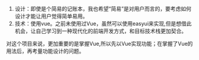 1. 设计：即使是个简易的记账本，我也希望“简易”是对用户而言的，要考虑如何设计才能让用户觉得简单易用。
2. 技术：使用vue。之前未使用过Vue，虽然可以使用easyui来实现,但是想借此机会，让自己学习到一种现代化的前端开发方式，和目标技术栈更加契合。

对这个项目来说，更加重要的是掌握Vue,所以先以Vue实现功能；在掌握了Vue的用法后，再考量功能设计的问题。



